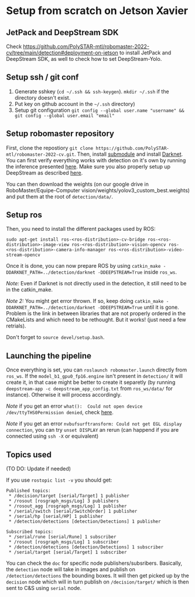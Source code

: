 # Setup from scratch on Jetson Xavier

## JetPack and DeepStream SDK

Check https://github.com/PolySTAR-mtl/robomaster-2022-cv/tree/main/detection#deployment-on-jetson to install JetPack and DeepStream SDK, as well to check how to set DeepStream-Yolo.

## Setup ssh / git conf

1. Generate sshkey (`cd ~/.ssh && ssh-keygen`). `mkdir ~/.ssh` if the directory doesn't exist.
2. Put key on github account in the `~/.ssh` directory)
3. Setup git configuration `git config --global user.name "username" && git config --global user.email "email"`

## Setup robomaster repository

First, clone the repostiory `git clone https://github.com/PolySTAR-mtl/robomaster-2022-cv.git`. Then, install [submodule](https://github.com/PolySTAR-mtl/robomaster-2022-cv/tree/main/detection#small-note-on-submodules)
and install [Darknet](https://github.com/PolySTAR-mtl/robomaster-2022-cv/tree/main/detection#setting-up-darknet-environment). You can first verify everything works with detection on it's
own by running the inference presented [here](https://github.com/PolySTAR-mtl/robomaster-2022-cv/tree/main/detection#setting-up-darknet-environment). Make sure you also properly setup up DeepStream as described [here](https://github.com/PolySTAR-mtl/robomaster-2022-cv/tree/main/detection#deployment-on-jetson). 

You can then download the weights (on our google drive in RoboMaster/Equipe-Computer vision/weights/yolov3_custom_best.weights) and put them at the root of `detection/data/`.

## Setup ros

Then, you need to install the different packages used by ROS:

`sudo apt-get install ros-<ros-distribution>-cv-bridge ros-<ros-distribution>-image-view ros-<ros-distribution>-vision-opencv ros-<ros-distribution>-camera-info-manager ros-<ros-distribution>-video-stream-opencv`

Once it is done, you can now prepare ROS by using `catkin_make -DDARKNET_PATH=../detection/darknet -DDEEPSTREAM=True` inside `ros_ws`.

*Note:* Even if Darknet is not directly used in the detection, it still need to be in the catkin_make.


*Note 2:* You might get error thrown. If so, keep doing `catkin_make -DDARKNET_PATH=../detection/darknet -DDEEPSTREAM=True` until it is gone. Problem is the link in between libraries that are not properly ordered in the CMakeLists and which need to be rethought. But it works! (just need a few retrials).

Don't forget to  `source devel/setup.bash`.

## Launching the pipeline

Once everything is set, you can `roslaunch robomaster.launch` directly from `ros_ws`. If the `model_b1_gpu0_fp16.engine` isn't present in `detection/` it will create it, in that case might be better to create it separetly (by running `deepstream-app -c deepstream_app_config.txt` from `ros_ws/data/` for instance). Otherwise it will process accordingly.

*Note* if you get an error `what():  Could not open device /dev/ttyTHS0Permission denied`, check [here](https://github.com/PolySTAR-mtl/robomaster-2022-cv/blob/main/doc/serial.md#jetson-setup).

*Note*  if you get an error `nvbufsurftransform: Could not get EGL display connection`, you can try `unset DISPLAY` an rerun (can happend if you are connected using `ssh -X` or equivalent)

## Topics used 

(TO DO: Update if needed)

If you use `rostopic list -v` you should get:

```
Published topics:
 * /decision/target [serial/Target] 1 publisher
 * /rosout [rosgraph_msgs/Log] 3 publishers
 * /rosout_agg [rosgraph_msgs/Log] 1 publisher
 * /serial/switch [serial/SwitchOrder] 1 publisher
 * /serial/hp [serial/HP] 1 publisher
 * /detection/detections [detection/Detections] 1 publisher

Subscribed topics:
 * /serial/rune [serial/Rune] 1 subscriber
 * /rosout [rosgraph_msgs/Log] 1 subscriber
 * /detection/detections [detection/Detections] 1 subscriber
 * /serial/target [serial/Target] 1 subscriber
 ```
 
 You can check the `doc` for specific node publishers/subsribers. Basically, the `detection` node will take in images and publish on `/detection/detections` the bounding boxes. It will then get picked up by the `decision` node which will in turn publish on `/decision/target/` which is then sent to C&S using `serial` node.
